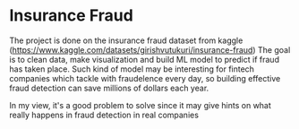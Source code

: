 # Insurance Fraud

The project is done on the insurance fraud dataset from kaggle (https://www.kaggle.com/datasets/girishvutukuri/insurance-fraud)
The goal is to clean data, make visualization and build ML model to predict if fraud has taken place. Such kind of model may be
interesting for fintech companies which tackle with fraudelence every day, so building effective fraud detection can save millions
of dollars each year. 

In my view, it's a good problem to solve since it may give hints on what really happens in fraud detection in real companies
